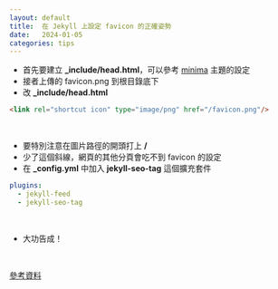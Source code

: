 ```yaml
---
layout: default
title:  在 Jekyll 上設定 favicon 的正確姿勢
date:   2024-01-05
categories: tips
---
```


- 首先要建立 **_include/head.html**，可以參考 [minima](https://github.com/jekyll/minima/blob/master/_includes/head.html) 主題的設定
-  接者上傳的 favicon.png 到根目錄底下
-   改 **_include/head.html**

```html
<link rel="shortcut icon" type="image/png" href="/favicon.png"/>
```

<br/>

- 要特別注意在圖片路徑的開頭打上 **/**
- 少了這個斜線，網頁的其他分頁會吃不到 favicon 的設定
- 在 **_config.yml** 中加入 **jekyll-seo-tag** 這個擴充套件

```yml
plugins:
  - jekyll-feed
  - jekyll-seo-tag
```

<br/>

- 大功告成！

<br/>

[參考資料](https://stackoverflow.com/questions/30551501/unable-to-set-favicon-using-jekyll-and-github-pages)
